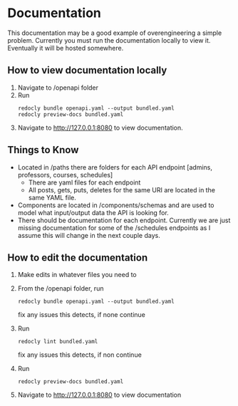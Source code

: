 # Documentation
This documentation may be a good example of overengineering a simple problem. Currently you must run the documentation locally to view it. Eventually it will be hosted somewhere. 
## How to view documentation locally
1. Navigate to /openapi folder
2. Run
    ```
    redocly bundle openapi.yaml --output bundled.yaml
    redocly preview-docs bundled.yaml
    ```
3. Navigate to http://127.0.0.1:8080 to view documentation. 

## Things to Know
- Located in /paths there are folders for each API endpoint [admins, professors, courses, schedules]
    - There are yaml files for each endpoint
    - All posts, gets, puts, deletes for the same URI are located in the same YAML file.
- Components are located in /components/schemas and are used to model what input/output data the API is looking for.
- There should be documentation for each endpoint. Currently we are just missing documentation for some of the /schedules endpoints as I assume this will change in the next couple days. 

## How to edit the documentation
1. Make edits in whatever files you need to
2. From the /openapi folder, run
    ```
    redocly bundle openapi.yaml --output bundled.yaml
    ```
    fix any issues this detects, if none continue

3. Run
    ```
    redocly lint bundled.yaml
    ```
    fix any issues this detects, if non continue

4. Run
    ```
    redocly preview-docs bundled.yaml
    ```

5. Navigate to http://127.0.0.1:8080 to view documentation


